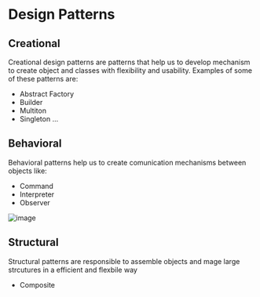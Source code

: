 # Design Patterns

## Creational

Creational design patterns are patterns that help us to develop mechanism to create object and classes with flexibility and usability. Examples of some of these patterns are:

- Abstract Factory
- Builder
- Multiton
- Singleton
...

## Behavioral

Behavioral patterns help us to create comunication mechanisms between objects like:

- Command
- Interpreter
- Observer

![image](https://user-images.githubusercontent.com/1307874/206271963-c0a43c93-c827-430f-b2da-adb7c3a96963.png)

## Structural

Structural patterns are responsible to assemble objects and mage large strcutures in a efficient and flexbile way

- Composite


